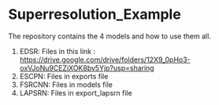 # Superresolution_Example
The repository contains the 4 models and how to use them all.

1) EDSR: Files in this link : https://drive.google.com/drive/folders/12X9_0pHo3-oxVJoNu9CEZiXOK8bv5Yjp?usp=sharing
2) ESCPN: Files in exports file
3) FSRCNN: Files in models file
4) LAPSRN: Files in export_lapsrn file
